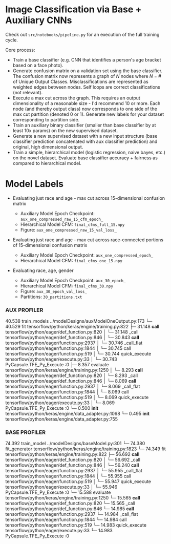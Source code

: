 # Image Classification via Base + Auxiliary CNNs #

Check out `src/notebooks/pipeline.py` for an execution of the full training cycle.

Core process:
- Train a base classifier (e.g. CNN that identifies a person's age bracket based on a face photo).
- Generate confusion matrix on a validation set using the base classifier. The confusion matrix now represents a graph of _N_ nodes where _N_ = # of Unique Output Classes. Misclassifications are represented as weighted edges between nodes. Self loops are correct classifications (not relevant).
- Execute a max cut across the graph. This requires an output dimensionality of a reasonable size - I'd recommend 10 or more. Each node (and thereby output class) now corresponds to one side of the max cut partition (denoted 0 or 1). Generate new labels for your dataset corresponding to partition side.
- Train an auxiliary binary classifier (smaller than base classifier by at least 10x params) on the new supervised dataset.
- Generate a new supervised dataset with a new input structure (base classifier prediction concatenated with aux classifier prediction) and original, high dimensional output.
- Train a simple, hierarchical model (logistic regression, naive bayes, etc.) on the novel dataset. Evaluate base classifier accuracy + fairness as compared to hierarchical model.


# Model Labels #
- Evaluating just race and age - max cut across 15-dimensional confusion matrix
    - Auxiliary Model Epoch Checkpoint: `aux_one_compressed_raw_15_cfm_epoch_`
    - Hierarchical Model CFM: `final_cfms_full_15.npy`
    - Figure: `aux_one_compressed_raw_15_val_loss_`

- Evaluating just race and age - max cut across race-connected portions of 15-dimensional confusion matrix
    - Auxiliary Model Epoch Checkpoint: `aux_one_compressed_epoch_`
    - Hierarchical Model CFM: `final_cfms_one_15.npy`

- Evaluating race, age, gender
    - Auxiliary Model Epoch Checkpoint: `aux_30_epoch_`
    - Hierarchical Model CFM: `final_cfms_30.npy`
    - Figure: `aux_30_epoch_val_loss_`
    - Partitions: `30_partitions.txt`

### AUX PROFILER
40.538 train_models  ../modelDesigns/auxModelOneOutput.py:173
└─ 40.529 fit  tensorflow/python/keras/engine/training.py:822
   ├─ 31.148 __call__  tensorflow/python/eager/def_function.py:820
   │  └─ 31.148 _call  tensorflow/python/eager/def_function.py:846
   │     └─ 30.843 __call__  tensorflow/python/eager/function.py:2937
   │        └─ 30.746 _call_flat  tensorflow/python/eager/function.py:1844
   │           └─ 30.745 call  tensorflow/python/eager/function.py:519
   │              └─ 30.744 quick_execute  tensorflow/python/eager/execute.py:33
   │                 └─ 30.743 PyCapsule.TFE_Py_Execute  <built-in>:0
   ├─ 8.357 evaluate  tensorflow/python/keras/engine/training.py:1250
   │  └─ 8.293 __call__  tensorflow/python/eager/def_function.py:820
   │     └─ 8.293 _call  tensorflow/python/eager/def_function.py:846
   │        └─ 8.069 __call__  tensorflow/python/eager/function.py:2937
   │           └─ 8.069 _call_flat  tensorflow/python/eager/function.py:1844
   │              └─ 8.069 call  tensorflow/python/eager/function.py:519
   │                 └─ 8.069 quick_execute  tensorflow/python/eager/execute.py:33
   │                    └─ 8.069 PyCapsule.TFE_Py_Execute  <built-in>:0
   └─ 0.500 __init__  tensorflow/python/keras/engine/data_adapter.py:1068
      └─ 0.495 __init__  tensorflow/python/keras/engine/data_adapter.py:755

### BASE PROFILER
74.392 train_model  ../modelDesigns/baseModel.py:301
└─ 74.380 fit_generator  tensorflow/python/keras/engine/training.py:1823
   └─ 74.349 fit  tensorflow/python/keras/engine/training.py:822
      ├─ 56.692 __call__  tensorflow/python/eager/def_function.py:820
      │  └─ 56.692 _call  tensorflow/python/eager/def_function.py:846
      │     └─ 56.240 __call__  tensorflow/python/eager/function.py:2937
      │        └─ 55.955 _call_flat  tensorflow/python/eager/function.py:1844
      │           └─ 55.955 call  tensorflow/python/eager/function.py:519
      │              └─ 55.947 quick_execute  tensorflow/python/eager/execute.py:33
      │                 └─ 55.946 PyCapsule.TFE_Py_Execute  <built-in>:0
      └─ 15.588 evaluate  tensorflow/python/keras/engine/training.py:1250
         └─ 15.565 __call__  tensorflow/python/eager/def_function.py:820
            └─ 15.565 _call  tensorflow/python/eager/def_function.py:846
               └─ 14.985 __call__  tensorflow/python/eager/function.py:2937
                  └─ 14.984 _call_flat  tensorflow/python/eager/function.py:1844
                     └─ 14.984 call  tensorflow/python/eager/function.py:519
                        └─ 14.983 quick_execute  tensorflow/python/eager/execute.py:33
                           └─ 14.983 PyCapsule.TFE_Py_Execute  <built-in>:0
